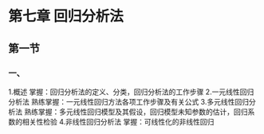 # 第七章 回归分析法

## 第一节

### 一、





1.概述
掌握：回归分析法的定义、分类，回归分析法的工作步骤
2.一元线性回归分析法
熟练掌握：一元线性回归方法各项工作步骤及有关公式
3.多元线性回归分析法
熟练掌握：多元线性回归模型及其假设，回归模型未知参数的估计，回归系数的相关性检验
4.非线性回归分析法
掌握：可线性化的非线性回归
